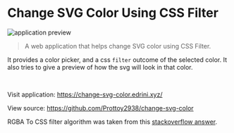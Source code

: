 # Change SVG Color Using CSS Filter

![application preview](https://change-svg-color.vercel.app/app-preview.jpg "application preview")

> A web application that helps change SVG color using CSS Filter.

It provides a color picker, and a css `filter` outcome of the selected color. It also tries to give a preview of how the svg will look in that color.

<br />

Visit application: https://change-svg-color.edrini.xyz/

View source: https://github.com/Prottoy2938/change-svg-color

RGBA To CSS filter algorithm was taken from this [stackoverflow answer](https://stackoverflow.com/a/43960991/604861).
